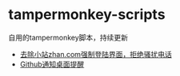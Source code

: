 # tampermonkey-scripts
自用的tampermonkey脚本，持续更新

- [去除小站zhan.com强制登陆界面，拒绝骚扰电话](https://raw.githubusercontent.com/eternal-flame-AD/tampermonkey-scripts/master/zhan.com.js)
- [Github通知桌面提醒](https://raw.githubusercontent.com/eternal-flame-AD/tampermonkey-scripts/master/github.com.js)